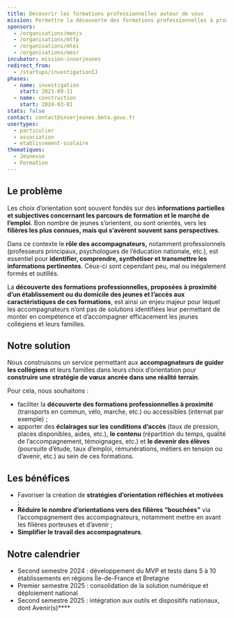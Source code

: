 ```yaml
---
title: Découvrir les formations professionnelles autour de vous
mission: Permettre la découverte des formations professionnelles à proximité d’un établissement ou du domicile d’un collégien
sponsors:
  - /organisations/menjs
  - /organisations/mtfp
  - /organisations/mtei
  - /organisations/mesr
incubator: mission-inserjeunes
redirect_from:
  - /startups/investigationIJ
phases:
  - name: investigation
    start: 2023-09-11
  - name: construction
    start: 2024-03-01
stats: false
contact: contact@inserjeunes.beta.gouv.fr
usertypes:
  - particulier
  - association
  - etablissement-scolaire
thematiques:
  - Jeunesse
  - Formation
---
```

## Le problème

Les choix d’orientation sont souvent fondés sur des **informations partielles et subjectives concernant les parcours de formation et le marché de l’emploi**. Bon nombre de jeunes s’orientent, ou sont orientés, vers les **filières les plus connues, mais qui s’avèrent souvent sans perspectives**.

Dans ce contexte le **rôle des accompagnateurs,** notamment professionnels (professeurs principaux, psychologues de l’éducation nationale, etc.), est essentiel pour **identifier, comprendre, synthétiser et transmettre les informations pertinentes**. Ceux-ci sont cependant peu, mal ou inégalement formés et outillés. 

La **découverte des formations professionnelles, proposées à proximité d’un établissement ou du domicile des jeunes et l’accès aux caractéristiques de ces formations**, est ainsi un enjeu majeur pour lequel les accompagnateurs n’ont pas de solutions identifiées leur permettant de monter en compétence et d’accompagner efficacement les jeunes collégiens et leurs familles.

## Notre solution

Nous construisons un service permettant aux **accompagnateurs de guider les collégiens** et leurs familles dans leurs choix d’orientation pour **construire une stratégie de vœux ancrée dans une réalité terrain**.

Pour cela, nous souhaitons :

- faciliter la **découverte des formations professionnelles à proximité** (transports en commun, vélo, marche, etc.) ou accessibles (internat par exemple) ;
- apporter des **éclairages sur les conditions d’accès** (taux de pression, places disponibles, aides, etc.), **le contenu** (répartition du temps, qualité de l’accompagnement, témoignages, etc.) et **le devenir des élèves** (poursuite d’étude, taux d’emploi, rémunérations, métiers en tension ou d’avenir, etc.) au sein de ces formations.

## Les bénéfices

- Favoriser la création de **stratégies d’orientation réfléchies et motivées** ;
- **Réduire le nombre d’orientations vers des filières “bouchées”** via l’accompagnement des accompagnateurs, notamment mettre en avant les filières porteuses et d’avenir ;
- **Simplifier le travail des accompagnateurs**.

## Notre calendrier

- Second semestre 2024 : développement du MVP et tests dans 5 à 10 établissements en régions Île-de-France et Bretagne
- Premier semestre 2025 : consolidation de la solution numérique et déploiement national
- Second semestre 2025 : intégration aux outils et dispositifs nationaux, dont Avenir(s)****
